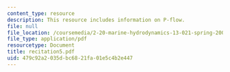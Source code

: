 ```yaml
---
content_type: resource
description: This resource includes information on P-flow.
file: null
file_location: /coursemedia/2-20-marine-hydrodynamics-13-021-spring-2005/479c92a2035dbc6821fa01e5c4b2e447_recitation5.pdf
file_type: application/pdf
resourcetype: Document
title: recitation5.pdf
uid: 479c92a2-035d-bc68-21fa-01e5c4b2e447
---
```


